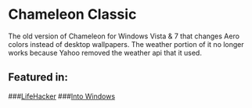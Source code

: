 # Chameleon Classic
The old version of Chameleon for Windows Vista &amp; 7 that changes Aero colors instead of desktop wallpapers. The weather portion of it no longer works because Yahoo removed the weather api that it used.

## Featured in:
###[LifeHacker](https://lifehacker.com/chameleon-changes-window-colors-based-on-battery-level-1606485912)
###[Into Windows](https://www.intowindows.com/chameleon-4-change-window-color-based-on-temperature-battery-level-and-time-of-the-day/)
